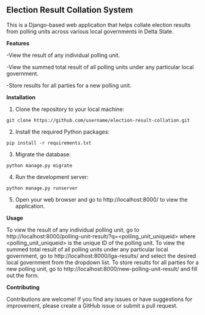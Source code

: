 ## Election Result Collation System

This is a Django-based web application that helps collate election results from polling units across various local governments in Delta State.


**Features**

-View the result of any individual polling unit.

-View the summed total result of all polling units under any particular local government.

-Store results for all parties for a new polling unit.


**Installation**

1. Clone the repository to your local machine:
```
git clone https://github.com/username/election-result-collation.git
```

2. Install the required Python packages:
```
pip install -r requirements.txt
```

3. Migrate the database:
```
python manage.py migrate
```

4. Run the development server:
```
python manage.py runserver
```

5. Open your web browser and go to http://localhost:8000/ to view the application.


**Usage**

To view the result of any individual polling unit, go to http://localhost:8000/polling-unit-result/?q=<polling_unit_uniqueid> where <polling_unit_uniqueid> is the unique ID of the polling unit.
To view the summed total result of all polling units under any particular local government, go to http://localhost:8000/lga-results/ and select the desired local government from the dropdown list.
To store results for all parties for a new polling unit, go to http://localhost:8000/new-polling-unit-result/ and fill out the form.


**Contributing**

Contributions are welcome! If you find any issues or have suggestions for improvement, please create a GitHub issue or submit a pull request.